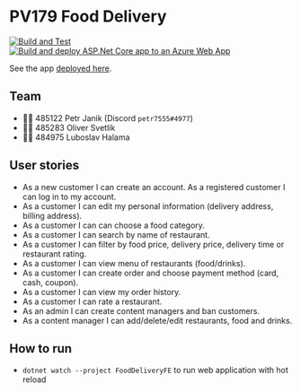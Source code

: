 # PV179 Food Delivery
[![Build and Test](https://github.com/petr7555/pv179-food-delivery/actions/workflows/dotnet.yml/badge.svg)](https://github.com/petr7555/pv179-food-delivery/actions/workflows/dotnet.yml)
[![Build and deploy ASP.Net Core app to an Azure Web App](https://github.com/petr7555/pv179-food-delivery/actions/workflows/azure-webapps-dotnet-core.yml/badge.svg)](https://github.com/petr7555/pv179-food-delivery/actions/workflows/azure-webapps-dotnet-core.yml)

See the app [deployed here](https://pv179-food-delivery.azurewebsites.net/).

## Team
- 👨‍🎓 485122 Petr Janik (Discord `petr7555#4977`)
- 👨‍🎓 485283 Oliver Svetlik
- 👨‍🎓 484975 Luboslav Halama


## User stories
- As a new customer I can create an account. As a registered customer I can log in to my account.
- As a customer I can edit my personal information (delivery address, billing address).
- As a customer I can can choose a food category.
- As a customer I can search by name of restaurant.
- As a customer I can filter by food price, delivery price, delivery time or restaurant rating.
- As a customer I can view menu of restaurants (food/drinks).
- As a customer I can create order and choose payment method (card, cash, coupon).
- As a customer I can view my order history.
- As a customer I can rate a restaurant.
- As an admin I can create content managers and ban customers.
- As a content manager I can add/delete/edit restaurants, food and drinks.

## How to run
- `dotnet watch --project FoodDeliveryFE` to run web application with hot reload
